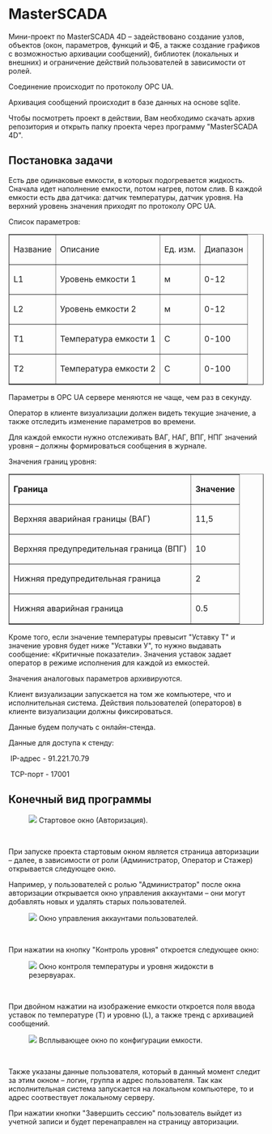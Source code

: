 # MasterSCADA
<p>Мини-проект по MasterSCADA 4D – задействовано создание узлов, объектов (окон, параметров, функций и ФБ, а также создание графиков с возможностью архивации сообщений), библиотек (локальных и внешних) и ограничение действий пользователей в зависимости от ролей.</p>
<p>Соединение происходит по протоколу OPC UA.</p>
<p>Архивация сообщений происходит в базе данных на основе sqlite.</p>
<p>Чтобы посмотреть проект в действии, Вам необходимо скачать архив репозитория и открыть папку проекта через программу "MasterSCADA 4D".</p>

<h2>Постановка задачи</h2>

<p>Есть две одинаковые емкости, в которых подогревается жидкость. Сначала идет наполнение емкости, потом нагрев, потом слив. В каждой емкости есть два датчика: датчик температуры, датчик уровня. На верхний уровень значения приходят по протоколу OPC UA.</p>
<p>Список параметров:</p>

<table cellspacing="0" cellpadding="0" border="1">
	<tbody>
		<tr>
			<td>
			<p>Название</p>
			</td>
			<td>
			<p>Описание</p>
			</td>
			<td>
			<p>Ед. изм.</p>
			</td>
			<td>
			<p>Диапазон</p>
			</td>
		</tr>
		<tr>
			<td>
			<p>L1</p>
			</td>
			<td>
			<p>Уровень емкости 1</p>
			</td>
			<td>
			<p>м</p>
			</td>
			<td>
			<p>0-12</p>
			</td>
		</tr>
		<tr>
			<td>
			<p>L2</p>
			</td>
			<td>
			<p>Уровень емкости 2</p>
			</td>
			<td>
			<p>м</p>
			</td>
			<td>
			<p>0-12</p>
			</td>
		</tr>
		<tr>
			<td>
			<p>Т1</p>
			</td>
			<td>
			<p>Температура емкости 1</p>
			</td>
			<td>
			<p>С</p>
			</td>
			<td>
			<p>0-100</p>
			</td>
		</tr>
		<tr>
			<td>
			<p>Т2</p>
			</td>
			<td>
			<p>Температура емкости 2</p>
			</td>
			<td>
			<p>С</p>
			</td>
			<td>
			<p>0-100</p>
			</td>
		</tr>
	</tbody>
</table>

<p>Параметры в OPC UA сервере меняются не чаще, чем раз в секунду.</p>
<p>Оператор в клиенте визуализации должен видеть текущие значение, а также отследить изменение параметров во времени.</p>
<p>Для каждой емкости нужно отслеживать ВАГ, НАГ, ВПГ, НПГ значений уровня – должны формироваться сообщения в журнале.</p>
<p>Значения границ уровня:</p>

<table cellspacing="0" cellpadding="0" border="1">
	<tbody>
		<tr>
			<td>
			<p><strong>Граница</strong></p>
			</td>
			<td>
			<p><strong>Значение</strong></p>
			</td>
		</tr>
		<tr>
			<td>
			<p>Верхняя аварийная границы (ВАГ)</p>
			</td>
			<td>
			<p>11,5</p>
			</td>
		</tr>
		<tr>
			<td>
			<p>Верхняя предупредительная граница (ВПГ)</p>
			</td>
			<td>
			<p>10</p>
			</td>
		</tr>
		<tr>
			<td>
			<p>Нижняя предупредительная граница</p>
			</td>
			<td>
			<p>2</p>
			</td>
		</tr>
		<tr>
			<td>
			<p>Нижняя аварийная граница</p>
			</td>
			<td>
			<p>0.5</p>
			</td>
		</tr>
	</tbody>
</table>

<p>Кроме того, если значение температуры превысит "Уставку Т" и значение уровня будет ниже "Уставки У", то нужно выдавать сообщение: «Критичные показатели». Значения уставок задает оператор в режиме исполнения для каждой из емкостей.</p>
<p>Значения аналоговых параметров архивируются.</p>
<p>Клиент визуализации запускается на том же компьютере, что и исполнительная система. Действия пользователей (операторов) в клиенте визуализации должны фиксироваться.</p>
<p>Данные будем получать с онлайн-стенда.&nbsp;</p>
<p>Данные для доступа к стенду:</p>
<p>&nbsp;IP-адрес -&nbsp;91.221.70.79</p>
<p>&nbsp;TCP-порт - 17001</p>

<h2>Конечный вид программы</h2>
<figure>
	<img src="https://github.com/No1KnowMe/MasterSCADA/assets/99428156/4dbf3b6e-6caa-42bf-9f01-8f9c6f888929">
	<figcapture>Стартовое окно (Авторизация).</figcapture>
</figure>
<p>&nbsp;</p>

<p>При запуске проекта стартовым окном является страница авторизации – далее, в зависимости от роли (Администратор, Оператор и Стажер) открывается следующее окно.</p>
<p>Например, у пользователей с ролью "Администратор" после окна авторизации открывается окно управления аккаунтами – они могут добавлять новых и удалять старых пользователей.</p>
<figure>
	<img src="https://github.com/No1KnowMe/MasterSCADA/assets/99428156/69d6fcdf-1b9b-4d3b-b626-23eea2f7b0b1">
	<figcapture>Окно управления аккаунтами пользователей.</figcapture>
</figure>
<p>&nbsp;</p>

<p>При нажатии на кнопку "Контроль уровня" откроется следующее окно:</p>
<figure>
	<img src="https://github.com/No1KnowMe/MasterSCADA/assets/99428156/098a3504-c1c0-43a9-a898-1dfb3cb5f970">
	<figcapture>Окно контроля температуры и уровня жидоксти в резервуарах.</figcapture>
</figure>
<p>&nbsp;</p>

<p>При двойном нажатии на изображение емкости откроется поля ввода уставок по температуре (T) и уровню (L), а также тренд с архивацией сообщений.</p>
<figure>
	<img src="https://github.com/No1KnowMe/MasterSCADA/assets/99428156/5a1d9590-def9-45f1-9dd5-f7f70b14c976">
	<figcapture>Всплывающее окно по конфигурации емкости.</figcapture>
</figure>
<p>&nbsp;</p>

<p>Также указаны данные пользователя, который в данный момент следит за этим окном – логин, группа и адрес пользователя. Так как исполнительная система запускается на локальном компьютере, то и адрес соотвествует локальному серверу.</p>
<p>При нажатии кнопки "Завершить сессию" пользователь выйдет из учетной записи и будет перенаправлен на страницу авторизации.</p>
